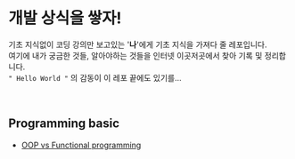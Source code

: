 # **개발 상식을 쌓자!**

기초 지식없이 코딩 강의만 보고있는 '**나**'에게 기초 지식을 가져다 줄 레포입니다.   
여기에 내가 궁금한 것들, 알아야하는 것들을 인터넷 이곳저곳에서 찾아 기록 및 정리합니다.     
```" Hello World "``` 의 감동이 이 레포 끝에도 있기를...


<br/>

## Programming basic
- [OOP vs Functional programming](https://github.com/ddamjengi1020/Basic-development-knowledge/tree/master/programming-basic/OOP_vs_Functional)